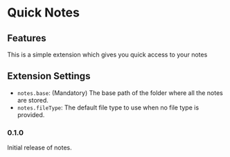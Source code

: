 # Quick Notes

## Features

This is a simple extension which gives you quick access to your notes

## Extension Settings

* `notes.base`: (Mandatory) The base path of the folder where all the notes are stored.
* `notes.fileType`: The default file type to use when no file type is provided.

### 0.1.0

Initial release of notes.

